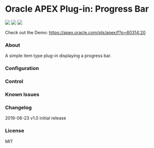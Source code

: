 # Oracle APEX Plug-in: Progress Bar

![](https://img.shields.io/badge/Type-Item-orange.svg) ![](https://img.shields.io/badge/APEX-18.2-success.svg) ![](https://img.shields.io/badge/APEX-19.1-success.svg)

Check out the Demo: https://apex.oracle.com/pls/apex/f?p=60314:20

### About

A simple item type plug-in displaying a progress bar.

### Configuration

### Control

### Known Issues

### Changelog

2019-06-23 v1.0 initial release

### License

MIT
